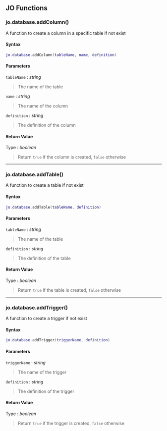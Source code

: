 
## JO Functions

### jo.database.addColumn()

<!-- @include: ./slots/headers.md#server|jo.database.addColumn -->

A function to create a column in a specific table if not exist <br>

<!-- @include: ./slots/descriptions.md#server|jo.database.addColumn -->

#### Syntax

```lua
jo.database.addColumn(tableName, name, definition)
```

#### Parameters

`tableName` : _string_
> The name of the table
>

`name` : _string_
> The name of the column
>

`definition` : _string_
> The definition of the column
>

#### Return Value

Type : _boolean_

> Return `true` if the column is created, `false` otherwise

<!-- @include: ./slots/examples.md#server|jo.database.addColumn -->

<!-- @include: ./slots/footers.md#server|jo.database.addColumn -->

---

### jo.database.addTable()

<!-- @include: ./slots/headers.md#server|jo.database.addTable -->

A function to create a table if not exist <br>

<!-- @include: ./slots/descriptions.md#server|jo.database.addTable -->

#### Syntax

```lua
jo.database.addTable(tableName, definition)
```

#### Parameters

`tableName` : _string_
> The name of the table
>

`definition` : _string_
> The definition of the table
>

#### Return Value

Type : _boolean_

> Return `true` if the table is created, `false` otherwise

<!-- @include: ./slots/examples.md#server|jo.database.addTable -->

<!-- @include: ./slots/footers.md#server|jo.database.addTable -->

---

### jo.database.addTrigger()

<!-- @include: ./slots/headers.md#server|jo.database.addTrigger -->

A function to create a trigger if not exist <br>

<!-- @include: ./slots/descriptions.md#server|jo.database.addTrigger -->

#### Syntax

```lua
jo.database.addTrigger(triggerName, definition)
```

#### Parameters

`triggerName` : _string_
> The name of the trigger
>

`definition` : _string_
> The definition of the trigger
>

#### Return Value

Type : _boolean_

> Return `true` if the trigger is created, `false` otherwise

<!-- @include: ./slots/examples.md#server|jo.database.addTrigger -->

<!-- @include: ./slots/footers.md#server|jo.database.addTrigger -->

